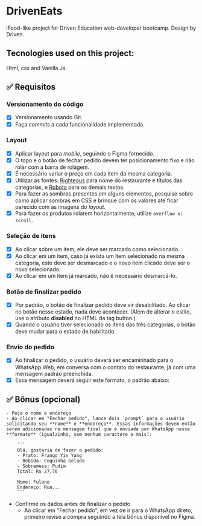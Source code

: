 # DrivenEats
iFood-like project for Driven Education web-developer bootcamp. Design by Driven. 

## Tecnologies used on this project:
Html, css and Vanilla Js.

## ✅ Requisitos

### Versionamento do código
- [x]  Versionamento usando Git.
- [x]  Faça *commits* a cada funcionalidade implementada.

 ### Layout
- [x]  Aplicar layout para *mobile*, seguindo o Figma fornecido.
- [x]  O topo e o botão de fechar pedido devem ter posicionamento fixo e não rolar com a barra de rolagem.
- [x]  É necessário variar o preço em cada item da mesma categoria.
- [x]  Utilizar as fontes: [Righteous](https://fonts.google.com/specimen/Righteous) para nome do restaurante e títulos das categorias, e [Roboto](https://fonts.google.com/specimen/Roboto) para os demais textos.
- [x]  Para fazer as sombras presentes em alguns elementos, pesquise sobre como aplicar sombras em CSS e brinque com os valores até ficar parecido com as imagens do *layout*.
- [x]  Para fazer os produtos rolarem horizontalmente, utilize `overflow-x: scroll`.

### Seleção de itens
- [x]  Ao clicar sobre um item, ele deve ser marcado como selecionado.
- [x]  Ao clicar em um item, caso já exista um item selecionado na mesma categoria, este deve ser desmarcado e o novo item clicado deve ser o novo selecionado.
- [x]  Ao clicar em um item já marcado, não é necessário desmarcá-lo.

### Botão de finalizar pedido
- [x]  Por padrão, o botão de finalizar pedido deve vir desabilitado. Ao clicar no botão nesse estado, nada deve acontecer. (Além de alterar o estilo, use o atributo **disabled** no HTML da tag button.)
- [x]  Quando o usuário tiver selecionado os itens das três categorias, o botão deve mudar para o estado de habilitado.

### Envio do pedido
- [x]  Ao finalizar o pedido, o usuário deverá ser encaminhado para o WhatsApp Web, em conversa com o contato do restaurante, já com uma mensagem padrão preenchida.
- [x]  Essa mensagem deverá seguir este formato, o padrão abaixo:

## ✅ Bônus (opcional)
    - Peça o nome e endereço
    - Ao clicar em "Fechar pedido", lance dois `prompt` para o usuário solicitando seu **nome** e **endereço**. Essas informações devem então serem adicionadas na mensagem final que é enviada por WhatsApp nesse **formato** (igualzinho, sem nenhum caractere a mais):
        
        ```
        Olá, gostaria de fazer o pedido:
        - Prato: Frango Yin Yang
        - Bebida: Coquinha Gelada
        - Sobremesa: Pudim
        Total: R$ 27,70
        
        Nome: Fulano
        Endereço: Rua...
        ```
        
- Confirme os dados antes de finalizar o pedido
    - Ao clicar em "Fechar pedido", em vez de ir para o WhatsApp direto, primeiro revise a compra seguindo a tela bônus disponível no Figma.
